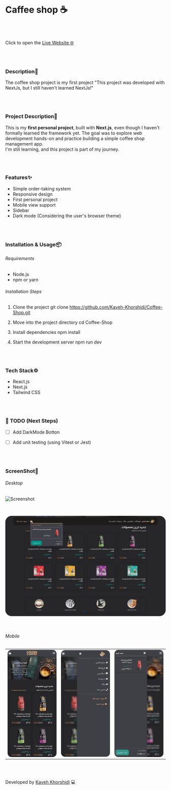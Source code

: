 # Caffee shop ☕️


<br/>
<br/>



 Click to open the [Live Website 🌐](https://coffee-shop-two-psi.vercel.app/)


<br/>
<br/>


### Description📄

The coffee shop project is my first project
"This project was developed with NextJs, but I still haven't learned NextJs!"


<br/>
<br/>


### Project Description📘

This is my **first personal project**, built with **Next.js**, even though I haven't formally learned the framework yet. The goal was to explore web development hands-on and practice building a simple coffee shop management app.  
I'm still learning, and this project is part of my journey. 


<br/>
<br/>


### Features✨

- Simple order-taking system
- Responsive design
- First personal project
- Mobile view support
- Sidebar 
- Dark mode (Considering the user's browser theme)


<br/>
<br/>


### Installation & Usage📦

###### Requirements 
- Node.js 
- npm or yarn


###### Installation Steps 

1. Clone the project 
git clone https://github.com/Kaveh-Khorshidi/Coffee-Shop.git

2. Move into the project directory
cd Coffee-Shop

3. Install dependencies
npm install

4. Start the development server
npm run dev


<br/>
<br/>


### Tech Stack⚙️

- React.js
- Next.js
- Tailwind CSS


<br/>
<br/>


### 📌 TODO (Next Steps)

- [ ] Add DarkMode Botton
- [ ] Add unit testing (using Vitest or Jest)


<br/>
<br/>


### ScreenShot🌌
###### Desktop
![Screenshot](./public/screenShot/desktop/s1.png)

<br/>

![Screenshot](./public/screenShot/desktop/s2.png)

<br/>


###### Mobile
<table>
  <tr>
    <td><img src="./public/screenShot/mobile/s1.png" width="300"/></td>
    <td><img src="./public/screenShot/mobile/s2.png" width="300"/></td>
    <td><img src="./public/screenShot/mobile/s3.png" width="300"/></td>
  </tr>
</table>


<br/>
<br/>


Developed by [Kaveh Khorshidi](https://github.com/Kaveh-Khorshidi) 💻











